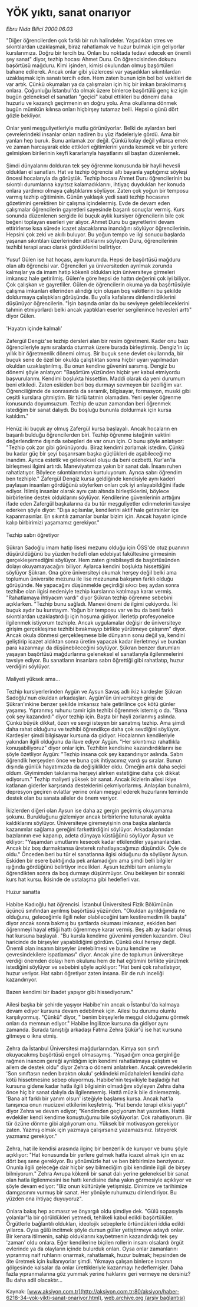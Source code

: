 # YÖK yıktı, sanat onarıyor

*Ebru Nida Bilici 2000.06.03*

<font class="agenda2NewsSpot">
 "Diğer öğrencilerden çok farklı bir ruh halindeler. Yaşadıkları stres ve sıkıntılardan uzaklaşmak, biraz rahatlamak ve huzur bulmak için geliyorlar kurslarımıza. Doğru bir tercih bu. Onları bu noktada tedavi edecek en önemli şey sanat" diyor, tezhip hocası Ahmet Duru.
</font>
<font class="newsDetail">
 On öğrencisinden dokuzu başörtüsü mağduru. Kimi işinden, kimisi okulundan olmuş başörtüleri bahane edilerek. Ancak onlar gibi yüzlercesi var yaşadıkları sıkıntılardan uzaklaşmak için sanatı tercih eden. Hem zaten bunun için bol bol vakitleri de var artık. Çünkü okumaları ya da çalışmaları için hiç bir imkan bırakılmamış onlara. Çoğunluğu İstanbul'da olmak üzere binlerce başörtülü genç kız için bugün geleneksel el sanatları "geçici" kabul ettikleri bu dönemi daha huzurlu ve kazançlı geçirmenin en doğru yolu. Ama okullarına dönmek bugün mümkün kılınsa onları hiçbirşey tutamaz belli. Hepsi o günü dört gözle bekliyor.
 <br/>
 <br/>
 Onlar yeni meşguliyetleriyle mutlu görünüyorlar. Belki de aylardan beri çevrelerindeki insanlar onları nadiren bu yüz ifadeleriyle gördü. Ama bir yanları hep buruk. Bunu anlamak zor değil. Çünkü kolay değil yıllarca emek ve zaman harcayarak elde ettikleri eğitimlerini yarıda kesmek ve bir yerlere gelmişken birilerinin keyfi kararlarıyla hayatlarını sil baştan düzenlemek.
 <br/>
 <br/>
 Şimdi dünyalarını dolduran tek şey öğrenme konusunda bir hayli hevesli oldukları el sanatları. Hat ve tezhip öğrencisi altı bayanla yaptığımız söyleşi öncesi hocalarıyla da görüştük. Tezhip hocası Ahmet Duru öğrencilerinin bu sıkıntılı durumlarına kayıtsız kalamadıklarını, ihtiyaç duydukları her konuda onlara yardımcı olmaya çalıştıklarını söylüyor. Zaten çok yoğun bir temposu varmış tezhip eğitiminin. Günün yaklaşık yedi saati tezhip hocasının gözetimini gerektiren bir çalışma içindelermiş. Evde de devam eden çalışmalar öğrencilerin gayretleri sayesinde başarılı sonuçlar vermiş. Kurs sonunda düzenlenen sergide iki buçuk aylık kursiyer öğrencilerin bile çok beğeni toplayan eserleri yer alıyor. Ahmet Duru bu gayretlerini devam ettirirlerse kısa sürede icazet alacaklarına inandığını söylüyor öğrencilerinin. Hepsini çok zeki ve akıllı buluyor. Bu yoğun tempo ve ilgi sonucu başlarda yaşanan sıkıntıları üzerlerinden attıklarını söyleyen Duru, öğrencilerinin tezhibi terapi aracı olarak gördüklerini belirtiyor.
 <br/>
 <br/>
 Yusuf Gülen ise hat hocası, aynı kurumda. Hepsi de başörtüsü mağduru olan altı öğrencisi var. Öğrencileri ya üniversiteden ayrılmak zorunda kalmışlar ya da imam hatip kökenli oldukları için üniversiteye girmeleri imkansız hale getirilmiş. Gülen'e göre hepsi de hattın değerini çok iyi biliyor. Çok çalışkan ve gayretliler. Gülen de öğrencilerin okuma ya da başörtüsüyle çalışma imkanları ellerinden alındığı için oluşan boş vakitlerini bu şekilde doldurmaya çalıştıkları görüşünde. Bu yolla kafalarını dinlendirdiklerini düşünüyor öğrencilerin. "İşin başında onlar da bu seviyeye gelebileceklerini tahmin etmiyorlardı belki ancak yaptıkları eserler sergilenince hevesleri arttı" diyor Gülen.
 <br/>
 <br/>
 'Hayatın içinde kalmalı'
 <br/>
 <br/>
 Zafergül Dengiz'se tezhip dersleri alan bir resim öğretmeni. Kader onu bazı öğrencileriyle aynı sıralarda oturmak üzere burada birleştirmiş. Dengiz'in üç yıllık bir öğretmenlik dönemi olmuş. Bir buçuk sene devlet okullarında, bir buçuk sene de özel bir okulda çalıştıktan sonra hiçbir uyarı yapılmadan okuldan uzaklaştırılmış. Bu onun kendine güvenini sarsmış. Dengiz bu dönemi şöyle anlatıyor: "Başörtüm yüzünden hiçbir yer kabul etmiyordu başvurularımı. Kendimi boşlukta hissettim. Maddi olarak da yeni durumum beni etkiledi. Zaten eskiden beri boş durmayı sevmeyen bir özelliğim var. Öğrenciliğimde de sonrasında da seramik, bilgisayar, formasyon, musıki gibi çeşitli kurslara gitmiştim. Bir türlü tatmin olamadım. Yeni şeyler öğrenme konusunda doyumsuzum. Tezhip de uzun zamandan beri öğrenmek istediğim bir sanat dalıydı. Bu boşluğu bununla doldurmak için kursa katıldım."
 <br/>
 <br/>
 Henüz iki buçuk ay olmuş Zafergül kursa başlayalı. Ancak hocaların en başarılı bulduğu öğrencilerden biri. Tezhip öğrenme isteğinin vaktini değerlendirme dışında sebepleri de var onun için. O bunu şöyle anlatıyor: "Tezhip çok zor gibi görünüyordu. Biraz kendimi zorlamak istedim. Çünkü bu kadar güç bir şeyi başarırsam başka güçlükleri de aşabileceğime inandım. Ayrıca estetik ve geleneksel oluşu da beni cezbetti. Kur'an'la birleşmesi ilgimi artırdı. Maneviyatımıza yakın bir sanat dalı. İnsanı ruhen rahatlatıyor. Böylece sıkıntılarımdan kurtuluyorum. Ayrıca sabrı öğrendim ben tezhiple." Zafergül Dengiz kursa geldiğinde kendisiyle aynı kaderi paylaşan insanları gördüğünü söylerken onları çok iyi anlayabildiğini ifade ediyor. İtilmiş insanlar olarak aynı çatı altında birleştiklerini, böylece birbirlerine destek olduklarını söylüyor. Kendilerine güvenlerinin arttığını ifade eden Zafergül başkalarına da bu tür meşguliyetler edinmelerini tavsiye ederken şöyle diyor: "Dışa açılsınlar, kendilerini aktif hale getirsinler içe kapanmasınlar. En sıkıntılı zamanlar bunlar bizim için. Ancak hayatın içinde kalıp birbirimizi yaşamamız gerekiyor."
 <br/>
 <br/>
 Tezhip sabrı öğretiyor
 <br/>
 <br/>
 Şükran Sadoğlu imam hatip lisesi mezunu olduğu için ÖSS'de otuz puanının düşürüldüğünü bu yüzden hedefi olan edebiyat fakültesine girmesinin gerçekleşemediğini söylüyor. Hem zaten girebilseydi de başörtüsünden dolayı okuyamayacağını biliyor. Aylarca kendini boşlukta hissettiğini söylüyor Şükran. Ona göre üniversiteyi okumak herşey değil belki ama toplumun üniversite mezunu ile lise mezununa bakışının farklı olduğu görüşünde. Ne yapacağını düşünmekle geçirdiği sıkıcı beş aydan sonra tezhibe olan ilgisi nedeniyle tezhip kurslarına katılmaya karar vermiş. "Rahatlamaya ihtiyacım vardı" diyor Şükran tezhip öğrenme sebebini açıklarken. "Tezhip bunu sağladı. Manevi önemi de ilgimi çekiyordu. İki buçuk aydır bu kurstayım. Yoğun bir temposu var ve bu da beni farklı sıkıntılardan uzaklaştırdığı için hoşuma gidiyor. İlerletip profesyonelce ilgilenmek istiyorum tezhiple. Ancak uygulamalar değişir de üniversiteye girişim gerçekleşirse tezhibi bırakmayıp birlikte yürütmeye çalışırım" diyor. Ancak okula dönmesi gerçekleşmese bile dünyanın sonu değil ya, kendini geliştirip icazet aldıktan sonra üretim yapacak kadar ilerletmeyi ve bundan para kazanmayı da düşünebileceğini söylüyor. Şükran benzer durumları yaşayan başörtüsü mağdurlarına geleneksel el sanatlarıyla ilgilenmelerini tavsiye ediyor. Bu sanatların insanlara sabrı öğrettiği gibi rahatlatıp, huzur verdiğini söylüyor.
 <br/>
 <br/>
 Maliyeti yüksek ama...
 <br/>
 <br/>
 Tezhip kursiyerlerinden Aygün ve Aysun Savaş adlı ikiz kardeşler Şükran Sadoğlu'nun okuldan arkadaşları. Aygün'ün üniversiteye girişi de Şükran'ınkine benzer şekilde imkansız hale getirilince çok kötü günler yaşamış. Yıpranmış ruhunu tamir için tezhibi öğrenmek istemiş o da. "Bana çok şey kazandırdı" diyor tezhip için. Başta bir hayli zorlanmış aslında. Çünkü büyük dikkat, özen ve sevgi isteyen bir sanatmış tezhip. Ama şimdi daha rahat olduğunu ve tezhibi öğrendikçe daha çok sevdiğini söylüyor. Kardeşler şimdi bilgisayar kursuna da gidiyor. Hocalarının kendileriyle yakından ilgili olduğunu da ilave ediyor Aygün. "Her sıkıntımızı rahatlıkla konuşabiliyoruz" diyor onlar için. Tezhibin kendisine kazandırdıklarını ise şöyle özetliyor Aygün: "Tezhip insana çok şey kazandırıyor aslında. Sabrı öğrendik herşeyden önce ve buna çok ihtiyacımız vardı şu sıralar. Bunun dışında günlük hayatımızda da değişiklikler oldu. Örneğin artık daha seçici oldum. Giyimimden takılarıma herşeyi alırken estetiğine daha çok dikkat ediyorum." Tezhip maliyeti yüksek bir sanat. Ancak ikizlerin ailesi ikiye katlanan giderler karşısında desteklerini çekmiyorlarmış. Anlaşılan bunalımlı, depresyon geçiren evlatlar yerine onları meşgul ederek huzurlarını teminde destek olan bu sanata aileler de önem veriyor.
 <br/>
 <br/>
 İkizlerden diğeri olan Aysun ise daha az gergin geçirmiş okuyamama şokunu. Burukluğunu gizlemiyor ancak birbirlerine tutunarak ayakta kaldıklarını söylüyor. Üniversiteye giremeyişinin ona başka alanlarda kazanımlar sağlama gereğini farkettirdiğini söylüyor. Arkadaşlarından bazılarının eve kapanıp, adeta dünyaya küstüğünü söylüyor Aysun ve ekliyor: "Yaşamdan umutlarını kesecek kadar etkilendiler yaşananlardan. Ancak biz boş durmaktansa üreterek rahatlayacağımızı düşündük. Öyle de oldu." Önceden beri bu tür el sanatlarına ilgisi olduğunu da söylüyor Aysun. Eskiden bir esere baktığında pek anlamadığını ama şimdi belli bilgiler ışığında gördüğünü belirtiyor incelikleri. Aysun tezhibi tam anlamıyla öğrendikten sonra da boş durmayı düşünmüyor. Onu bekleyen bir sonraki kurs hat kursu. İkisinde de ustalaşma gibi hedefleri var.
 <br/>
 <br/>
 Huzur sanatta
 <br/>
 <br/>
 Habibe Kadıoğlu hat öğrencisi. İstanbul Üniversitesi Fizik Bölümünün üçüncü sınıfından ayrılmış başörtüsü yüzünden. "Okuldan ayrıldığımda ne olduğunu, geleceğimle ilgili neler olabileceğini tam kestiremedim ilk başta" diyor ancak sonra bakmış bu şartlarda okuması imkansız, eskiden beri öğrenmeyi hayal ettiği hattı öğrenmeye karar vermiş. Beş altı ay kadar olmuş hat kursuna başlayalı. "Bu kursla kendime güvenimi yeniden kazandım. Okul haricinde de birşeyler yapabildiğimi gördüm. Çünkü okul herşey değil. Önemli olan insanın birşeyler üretebilmesi ve bunu kendine ve çevresindekilere ispatlaması" diyor. Ancak yine de toplumun üniversiteye verdiği önemden dolayı hem okulunu hem de hat eğitimini birlikte yürütmek istediğini söylüyor ve sebebini şöyle açıklıyor: "Hat beni çok rahatlatıyor, huzur veriyor. Hat sabrı öğretiyor zaten insana. Bir de ruh inceliği kazandırıyor.
 <br/>
 <br/>
 Bazen kendimi bir ibadet yapıyor gibi hissediyorum."
 <br/>
 <br/>
 Ailesi başka bir şehirde yaşıyor Habibe'nin ancak o İstanbul'da kalmaya devam ediyor kursuna devam edebilmek için. Ailesi bu durumu olumlu karşılıyormuş. "Çünkü" diyor, " benim birşeylerle meşgul olduğumu görmek onları da memnun ediyor." Habibe İngilizce kursuna da gidiyor aynı zamanda. Burada tanıştığı arkadaşı Fatma Zehra Şükür'ü ise hat kursuna gitmeye o ikna etmiş.
 <br/>
 <br/>
 Zehra da İstanbul Üniversitesi mağdurlarından. Kimya son sınıfı okuyacakmış başörtüsü engeli olmasaymış. "Yaşadığım onca gerginliğe rağmen inancım gereği ayrıldığım için kendimi rahatlatmaya çalıştım ve ailem de destek oldu" diyor Zehra o dönemi anlatırken. Ancak çevredekilerin 'Son sınıftasın neden bıraktın okulu' şeklindeki müdahaleleri kendini daha kötü hissetmesine sebep oluyormuş. Habibe'nin teşvikiyle başladığı hat kursuna gidene kadar hatla ilgili bilgisinin olmadığını söyleyen Zehra daha önce hiç bir sanat dalıyla da ilgilenmemiş. Hattâ müzik bile dinlemezmiş. 'Bana ait farklı bir yanım olsun' isteğiyle başlamış kursa. Ancak hat'la tanışınca onun mucizevi etkilerini keşfetmiş. "Hat bende terapi etkisi yaptı" diyor Zehra ve devam ediyor; "Kendimden geçiyorum hat yazarken. Hattâ evdekiler kendi kendime konuştuğumu bile söylüyorlar. Çok rahatlıyorum. Bir tür özüne dönme gibi algılıyorum onu. Yüksek bir motivasyon gerekiyor zaten. Yazmış olmak için yazmaya çalışırsanız yazamazsınız. İsteyerek yazmanız gerekiyor."
 <br/>
 <br/>
 Zehra, hat ile kendisi arasında ilginç bir benzerlik de kuruyor ve bunu şöyle açıklıyor: "Hat konusunda bir yerlere gelmek hatta icazet almak için en az dört beş sene gerekiyor. Bu yönümüzle hat ve ben birbirimize benziyoruz. Onunla ilgili geleceğe dair hiçbir şey bilmediğim gibi kendimle ilgili de birşey bilmiyorum." Zehra Avrupa kökenli bir sanat dalı yerine geleneksel bir sanat olan hatla ilgilenmesini ise hattı kendisine daha yakın görmesiyle açıklıyor ve şöyle devam ediyor: "Biz onun kültürüyle yetişmişiz. Dinimize ve tarihimize damgasınını vurmuş bir sanat. Her yönüyle ruhumuzu dinlendiriyor. Bu yüzden ona ihtiyaç duyuyoruz".
 <br/>
 <br/>
 Onlara bakış hep acımasız ve önyargılı oldu şimdiye dek. "Gülü sopasıyla yolanlar"la bir görüldükleri yetmedi, tehlikeli kabul edildi başörtülüler. Örgütlerle bağlantılı oldukları, ideolojik sebeplerle örtündükleri iddia edildi yıllarca. Oysa gülü incitmek şöyle dursun güller yetiştirmeye adaydı onlar. Bir kenara itilmenin, sahip olduklarını kaybetmenin kazandırdığı tek şey 'zaman' oldu onlara. Eğer kendilerine biçilen rollerin insanı olsalardı örgüt evlerinde ya da olayların içinde bulurduk onları. Oysa onlar zamanlarını yıpranmış naif ruhlarını onarmak, rahatlamak, huzur bulmak; hepsinden de öte üretmek için kullanıyorlar şimdi. Yıkmaya çalışan binlerce insanın gölgesinde kalsalar da onlar ürettikleriyle kazanmayı hedeflemişler. Daha fazla yıpranmalarına göz yummak yerine haklarını geri vermeye ne dersiniz? Bu daha adil olacaktır...
 <br/>
</font>

Kaynak: [www.aksiyon.com.tr](http://aksiyon.com.tr:80/aksiyon/haber-6218-34-yok-yikti-sanat-onariyor.html), [web.archive.org (arşiv bağlantısı)](http://web.archive.org/web/20110411141027/http://aksiyon.com.tr:80/aksiyon/haber-6218-34-yok-yikti-sanat-onariyor.html)
